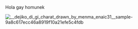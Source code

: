 Hola gay homunek  

![__dejiko_di_gi_charat_drawn_by_menma_enaic31__sample-9a8c617ecc46a8919f10a21efe5c4fdb](https://github.com/0-0REL/IPP/assets/149843741/36520d34-81ff-4bd8-8ca8-cf11001c1b9d)
